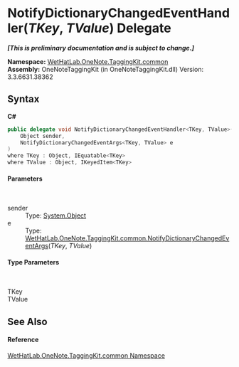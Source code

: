 # NotifyDictionaryChangedEventHandler(*TKey*, *TValue*) Delegate
 _**\[This is preliminary documentation and is subject to change.\]**_

**Namespace:**&nbsp;<a href="bcdbab9c-63d1-48a4-6937-af53fb8d9a55">WetHatLab.OneNote.TaggingKit.common</a><br />**Assembly:**&nbsp;OneNoteTaggingKit (in OneNoteTaggingKit.dll) Version: 3.3.6631.38362

## Syntax

**C#**<br />
``` C#
public delegate void NotifyDictionaryChangedEventHandler<TKey, TValue>(
	Object sender,
	NotifyDictionaryChangedEventArgs<TKey, TValue> e
)
where TKey : Object, IEquatable<TKey>
where TValue : Object, IKeyedItem<TKey>

```


#### Parameters
&nbsp;<dl><dt>sender</dt><dd>Type: <a href="http://msdn2.microsoft.com/en-us/library/e5kfa45b" target="_blank">System.Object</a><br /></dd><dt>e</dt><dd>Type: <a href="8bfea2ae-9efd-f4c8-25b5-dc5bd7a2a92a">WetHatLab.OneNote.TaggingKit.common.NotifyDictionaryChangedEventArgs</a>(*TKey*, *TValue*)<br /></dd></dl>

#### Type Parameters
&nbsp;<dl><dt>TKey</dt><dd /><dt>TValue</dt><dd /></dl>

## See Also


#### Reference
<a href="bcdbab9c-63d1-48a4-6937-af53fb8d9a55">WetHatLab.OneNote.TaggingKit.common Namespace</a><br />